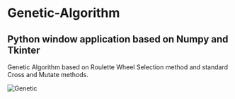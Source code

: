 # Genetic-Algorithm
## Python window application based on Numpy and Tkinter
Genetic Algorithm based on Roulette Wheel Selection method and standard Cross and Mutate methods.

![Genetic](https://user-images.githubusercontent.com/72509444/123933848-0c9d7e00-d993-11eb-96c1-967f4c663ead.png)

